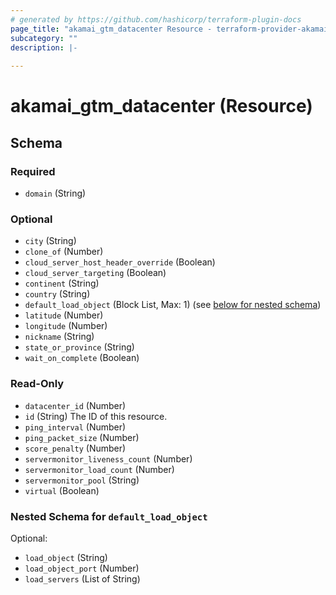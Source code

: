 ```yaml
---
# generated by https://github.com/hashicorp/terraform-plugin-docs
page_title: "akamai_gtm_datacenter Resource - terraform-provider-akamai"
subcategory: ""
description: |-
  
---
```


# akamai_gtm_datacenter (Resource)





<!-- schema generated by tfplugindocs -->
## Schema

### Required

- `domain` (String)

### Optional

- `city` (String)
- `clone_of` (Number)
- `cloud_server_host_header_override` (Boolean)
- `cloud_server_targeting` (Boolean)
- `continent` (String)
- `country` (String)
- `default_load_object` (Block List, Max: 1) (see [below for nested schema](#nestedblock--default_load_object))
- `latitude` (Number)
- `longitude` (Number)
- `nickname` (String)
- `state_or_province` (String)
- `wait_on_complete` (Boolean)

### Read-Only

- `datacenter_id` (Number)
- `id` (String) The ID of this resource.
- `ping_interval` (Number)
- `ping_packet_size` (Number)
- `score_penalty` (Number)
- `servermonitor_liveness_count` (Number)
- `servermonitor_load_count` (Number)
- `servermonitor_pool` (String)
- `virtual` (Boolean)

<a id="nestedblock--default_load_object"></a>
### Nested Schema for `default_load_object`

Optional:

- `load_object` (String)
- `load_object_port` (Number)
- `load_servers` (List of String)
